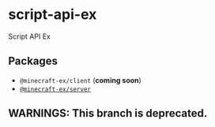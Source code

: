 # script-api-ex

Script API Ex

## Packages

- `@minecraft-ex/client` (**coming soon**)
- [`@minecraft-ex/server`](packages/@minecraft-ex/server)

## **WARNINGS**: This branch is deprecated.
